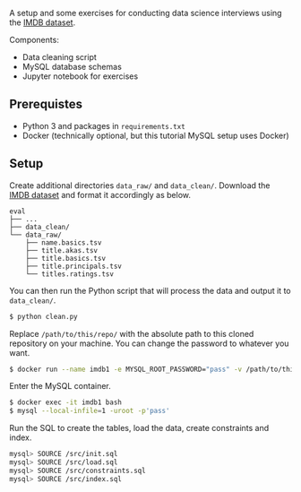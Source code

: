 A setup and some exercises for conducting data science interviews using the [IMDB dataset](https://www.kaggle.com/datasets/ashirwadsangwan/imdb-dataset).

Components:
- Data cleaning script
- MySQL database schemas
- Jupyter notebook for exercises

## Prerequistes

- Python 3 and packages in `requirements.txt`
- Docker (technically optional, but this tutorial MySQL setup uses Docker)

## Setup

Create additional directories `data_raw/` and `data_clean/`. Download the [IMDB dataset](https://www.kaggle.com/datasets/ashirwadsangwan/imdb-dataset) and format it accordingly as below.
```
eval
├── ...
├── data_clean/
└── data_raw/
    ├── name.basics.tsv
    ├── title.akas.tsv
    ├── title.basics.tsv
    ├── title.principals.tsv
    └── titles.ratings.tsv
```

You can then run the Python script that will process the data and output it to `data_clean/`.
```sh
$ python clean.py
```

Replace `/path/to/this/repo/` with the absolute path to this cloned repository on your machine. You can change the password to whatever you want.
```sh
$ docker run --name imdb1 -e MYSQL_ROOT_PASSWORD="pass" -v /path/to/this/repo/:/src/:ro -p "8791:3306" -d mysql:8.0
```

Enter the MySQL container.
```sh
$ docker exec -it imdb1 bash
$ mysql --local-infile=1 -uroot -p'pass'
```

Run the SQL to create the tables, load the data, create constraints and index.
```sh
mysql> SOURCE /src/init.sql
mysql> SOURCE /src/load.sql
mysql> SOURCE /src/constraints.sql
mysql> SOURCE /src/index.sql
```
